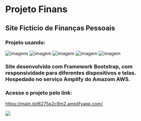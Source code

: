 # Projeto Finans

## Site Fictício de Finanças Pessoais 

### Projeto usando:
![imagens](https://img.shields.io/badge/HTML5-E34F26?style=for-the-badge&logo=html5&logoColor=white) ![imagem](https://img.shields.io/badge/CSS3-1572B6?style=for-the-badge&logo=css3&logoColor=white) ![imagem](https://img.shields.io/badge/GIT-E44C30?style=for-the-badge&logo=git&logoColor=white) ![imagem](https://img.shields.io/badge/Bootstrap-563D7C?style=for-the-badge&logo=bootstrap&logoColor=white) ![imagem](https://img.shields.io/badge/Amazon_AWS-FF9900?style=for-the-badge&logo=amazonaws&logoColor=white)

### Site desenvolvido com Framework Bootstrap, com responsividade para diferentes dispositivos e telas. Hospedado no serviço Amplify do Amazom AWS.

### Acesse o projeto pelo link:

https://main.dzl6275p2c9m2.amplifyapp.com/


![](https://komarev.com/ghpvc/?username=Projeto-Finans)


